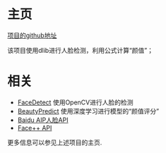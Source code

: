 # 主页
[项目的github地址](https://github.com/pwfee/FaceRank)

该项目使用dlib进行人脸检测，利用公式计算“颜值”；

# 相关
   * [FaceDetect](../FaceDetect) 使用OpenCV进行人脸的检测
   * [BeautyPredict](../BeautyPredict) 使用深度学习进行模型的“颜值评分”
   * [Baidu AIP人脸API](https://cloud.baidu.com/doc/FACE/s/ek37c1qiz)
   * [Face++ API](https://console.faceplusplus.com.cn/documents/4888373)

更多信息可以参见上述项目的主页.


